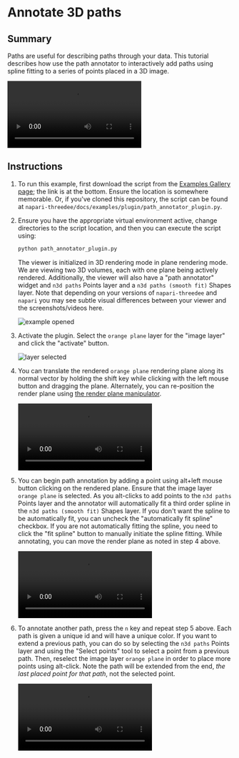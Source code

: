 # Annotate 3D paths

## Summary
Paths are useful for describing paths through your data. This tutorial describes how use the path annotator to interactively add paths using spline fitting to a series of points placed in a 3D image.

![type:video](https://user-images.githubusercontent.com/1120672/225981766-0e586d50-c90c-4c3e-a5e9-c5b30ba6bed2.mov)


## Instructions

1. To run this example, first download the script from the [Examples Gallery page](https://napari-threedee.github.io/generated/gallery/plugin/path_annotator_plugin/); the link is at the bottom. Ensure the location is somewhere memorable. Or, if you've cloned this repository, the script can be found at `napari-threedee/docs/examples/plugin/path_annotator_plugin.py`. 

2. Ensure you have the appropriate virtual environment active, change directories to the script location, and then you can execute the script using:
	```bash
	python path_annotator_plugin.py
	```  
	The viewer is initialized in 3D rendering mode in plane rendering mode. We are viewing two 3D volumes, each with one plane being actively rendered. Additionally, the viewer will also have a "path annotator" widget and `n3d paths` Points layer and a `n3d paths (smooth fit)` Shapes layer. Note that depending on your versions of `napari-threedee` and `napari` you may see subtle visual differences between your viewer and the screenshots/videos here.

	![example opened](https://user-images.githubusercontent.com/1120672/225978705-55570907-8f1d-4fc9-9f72-883c6c790516.png)

3. Activate the plugin. Select the `orange plane` layer for the "image layer" and click the "activate" button.

	![layer selected](https://user-images.githubusercontent.com/1120672/225978983-2a25f87d-8b7c-4e4f-906a-db0e11b75a64.png)

4. You can translate the rendered `orange plane` rendering plane along its normal vector by holding the shift key while clicking  with the left mouse button and dragging the plane.  Alternately, you can re-position the render plane using [the render plane manipulator](https://napari-threedee.github.io/how_to/render_plane_manipulator/).

	![type:video](https://user-images.githubusercontent.com/1120672/225979078-c71d1759-78e5-40c3-8304-cd71664023b7.mov)
	
5. You can begin path annotation by adding a point using alt+left mouse button clicking on the rendered plane. Ensure that the image layer `orange plane` is selected. As you alt-clicks to add points to the `n3d paths` Points layer and the annotator will automatically fit a third order spline in the `n3d paths (smooth fit)` Shapes layer. If you don't want the spline to be automatically fit, you can uncheck the "automatically fit spline" checkbox. If you are not automatically fitting the spline, you need to click the "fit spline" button to manually initiate the spline fitting. While annotating, you can move the render plane as noted in step 4 above.

	![type:video](https://user-images.githubusercontent.com/1120672/225979471-28d50f30-c97e-48a8-9349-7c776ce06427.mov)
	
5. To annotate another path, press the `n` key and repeat step 5 above. Each path is given a unique id and will have a unique color. If you want to extend a previous path, you can do so by selecting the `n3d paths` Points layer and using the "Select points" tool to select a point from a previous path. Then, reselect the image layer `orange plane` in order to place more points using alt-click.  Note the path will be extended from the end, *the last placed point for that path*, not the selected point.

	![type:video](https://user-images.githubusercontent.com/1120672/225980864-27310f9a-3fc2-4764-a4f2-909b92471edd.mov)